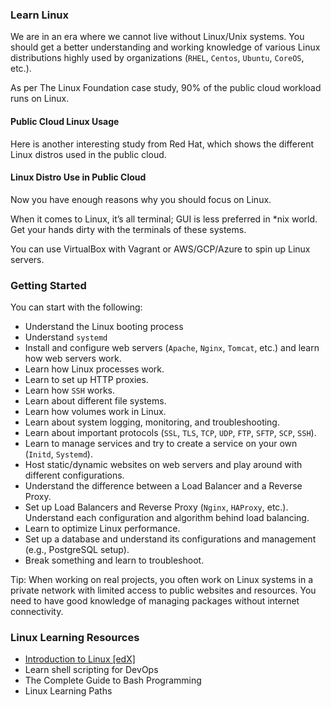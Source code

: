 ### Learn Linux

We are in an era where we cannot live without Linux/Unix systems. You should get a better understanding and working knowledge of various Linux distributions highly used by organizations (`RHEL`, `Centos`, `Ubuntu`, `CoreOS`, etc.).

As per The Linux Foundation case study, 90% of the public cloud workload runs on Linux.

#### Public Cloud Linux Usage

Here is another interesting study from Red Hat, which shows the different Linux distros used in the public cloud.

#### Linux Distro Use in Public Cloud

Now you have enough reasons why you should focus on Linux.

When it comes to Linux, it’s all terminal; GUI is less preferred in *nix world. Get your hands dirty with the terminals of these systems.

You can use VirtualBox with Vagrant or AWS/GCP/Azure to spin up Linux servers.

### Getting Started

You can start with the following:

- Understand the Linux booting process
- Understand `systemd`
- Install and configure web servers (`Apache`, `Nginx`, `Tomcat`, etc.) and learn how web servers work.
- Learn how Linux processes work.
- Learn to set up HTTP proxies.
- Learn how `SSH` works.
- Learn about different file systems.
- Learn how volumes work in Linux.
- Learn about system logging, monitoring, and troubleshooting.
- Learn about important protocols (`SSL`, `TLS`, `TCP`, `UDP`, `FTP`, `SFTP`, `SCP`, `SSH`).
- Learn to manage services and try to create a service on your own (`Initd`, `Systemd`).
- Host static/dynamic websites on web servers and play around with different configurations.
- Understand the difference between a Load Balancer and a Reverse Proxy.
- Set up Load Balancers and Reverse Proxy (`Nginx`, `HAProxy`, etc.). Understand each configuration and algorithm behind load balancing.
- Learn to optimize Linux performance.
- Set up a database and understand its configurations and management (e.g., PostgreSQL setup).
- Break something and learn to troubleshoot.

Tip: When working on real projects, you often work on Linux systems in a private network with limited access to public websites and resources. You need to have good knowledge of managing packages without internet connectivity.

### Linux Learning Resources

- [Introduction to Linux [edX]](https://www.edx.org/course/introduction-to-linux)
- Learn shell scripting for DevOps
- The Complete Guide to Bash Programming
- Linux Learning Paths
